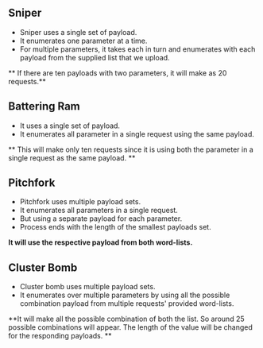 ## Sniper

- Sniper uses a single set of payload.
- It enumerates one parameter at a time.
- For multiple parameters, it takes each in turn and enumerates with each payload from the supplied list that we upload.

** If there are ten payloads with two parameters, it will make as 20 requests.**

## Battering Ram

- It uses a single set of payload.
- It enumerates all parameter in a single request using the same payload.

** This will make only ten requests since it is using both the parameter in a single request as the same payload. **

## Pitchfork
- Pitchfork uses multiple payload sets.
- It enumerates all parameters in a single request.
- But using a separate payload for each parameter.
- Process ends with the length of the smallest payloads set.

**It will use the respective payload from both word-lists.**

## Cluster Bomb

- Cluster bomb uses multiple payload sets.
- It enumerates over multiple parameters by using all the possible combination payload from multiple requests' provided word-lists.

**It will make all the possible combination of both the list. So around 25 possible combinations will appear. The length of the value will be changed for the responding payloads.
**
